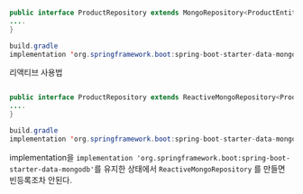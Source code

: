 ```java

public interface ProductRepository extends MongoRepository<ProductEntity, String> {
....
}

build.gradle
implementation 'org.springframework.boot:spring-boot-starter-data-mongodb'
```

리액티브 사용법
```java

public interface ProductRepository extends ReactiveMongoRepository<ProductEntity, String> {
....
}

build.gradle
implementation 'org.springframework.boot:spring-boot-starter-data-mongodb-reactive‘
```

implementation을 
`implementation 'org.springframework.boot:spring-boot-starter-data-mongodb'`를 유지한 상태에서 `ReactiveMongoRepository` 를 만들면 빈등록조차 안된다.